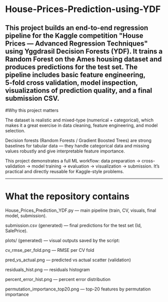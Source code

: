 # House-Prices-Prediction-using-YDF
This project builds an end-to-end regression pipeline for the Kaggle competition "House Prices — Advanced Regression Techniques" using Yggdrasil Decision Forests (YDF).
It trains a Random Forest on the Ames housing dataset and produces predictions for the test set. The pipeline includes basic feature engineering, 5‑fold cross validation, model inspection, visualizations of prediction quality, and a final submission CSV.
-------------------------------------------------------------------------------------------------------------------

#Why this project matters

The dataset is realistic and mixed-type (numerical + categorical), which makes it a great exercise in data cleaning, feature engineering, and model selection.

Decision forests (Random Forests / Gradient Boosted Trees) are strong baselines for tabular data — they handle categorical data and missing values robustly and give interpretable feature importance.

This project demonstrates a full ML workflow: data preparation → cross-validation → model training → evaluation → visualization → submission. It’s practical and directly reusable for Kaggle-style problems.

-------------------------------------------------------------------------------------------------------------------------------------------------------------------------------------------------------------------------------------------------

# What the repository contains

House_Prices_Prediction_YDF.py — main pipeline (train, CV, visuals, final model, submission).

submission.csv (generated) — final predictions for the test set (Id, SalePrice).

plots/ (generated) — visual outputs saved by the script:

cv_rmse_per_fold.png — RMSE per CV fold

pred_vs_actual.png — predicted vs actual scatter (validation)

residuals_hist.png — residuals histogram

percent_error_hist.png — percent error distribution

permutation_importance_top20.png — top-20 features by permutation importance
